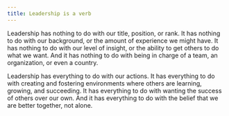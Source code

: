 ```yaml
---
title: Leadership is a verb
---
```


Leadership has nothing to do with our title, position, or rank. It has nothing to do with our background, or the amount of experience we might have. It has nothing to do with our level of insight, or the ability to get others to do what we want. And it has nothing to do with being in charge of a team, an organization, or even a country.

Leadership has everything to do with our actions. It has everything to do with creating and fostering environments where others are learning, growing, and succeeding. It has everything to do with wanting the success of others over our own. And it has everything to do with the belief that we are better together, not alone.
